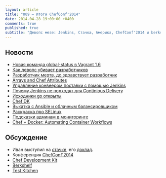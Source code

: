 ```yaml
---
layout: article
title: "009 — Итоги ChefConf'2014"
date: 2014-04-28 19:00:00 +0400
comments: true
published: true
subtitle: "Девопс мезе: Jenkins, Стачка, Америка, ChefConf'2014 и berkshelf с testkitchen"
---
```


## Новости
* [Новая команда global-status в Vagrant 1.6](http://www.vagrantup.com/blog/feature-preview-vagrant-1-6-global-status.html)
* [Как девопс убивает разработчиков](http://jeffknupp.com/blog/2014/04/15/how-devops-is-killing-the-developer/)
* [Разработчик мертв, до здравствует разработчик](http://www.paperplanes.de/2014/4/17/the-developer-is-dead.html)
* [Arrays and Chef Attributes](https://coderanger.net/2013/06/arrays-and-chef/)
* [Управление конвеером поставки с помощью Jenkins](http://www.infoq.com/articles/orch-pipelines-jenkins)
* [Почему Jenkins не подходят для Continious Delivery](http://www.cloudsidekick.com/blog/stretch-armstrong.html)
* [Исходники go открыты](http://www.go.cd/)
* [Chef DK](http://www.getchef.com/downloads/chef-dk/mac/)
* [Выкатка с Ansible и облачным балансировщиком](http://developer.rackspace.com/blog/rolling-deployments-with-ansible-and-cloud-load-balancers.html)
* [Раскраска про SELinux](https://github.com/mairin/selinux-coloring-book)
* [Подсказки админам в
  мониторинге](http://riltsken.github.io/devops/infrastructure/monitoring/2014/04/19/making-runbooks-more-useful-by-exposing-them-through-monitoring.html)
* [Chef + Docker: Automating Container Workflows](http://www.getchef.com/blog/2014/04/23/chef-docker-automating-container-workflows/)

## Обсуждение

* Иван выступил на [стачкe](http://nastachku.ru/), его [доклад](http://www.slideshare.net/evtuhovich/nastachku-33507860).
* Конференция [ChefConf'2014](http://chefconf.opscode.com/chefconf/)
* [Chef Development Kit](http://www.getchef.com/downloads/chef-dk/mac/)
* [Berkshelf](http://berkshelf.com/)
* [Test Kitchen](http://kitchen.ci/)
